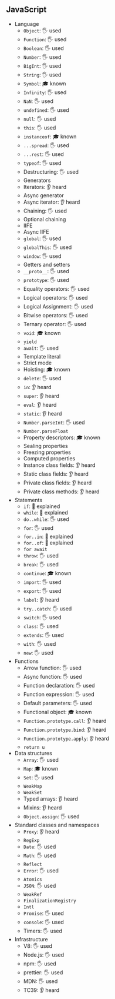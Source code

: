 ## JavaScript

- Language
  - `Object`: 🖐️ used
  - `Function`: 🖐️ used
  - `Boolean`: 🖐️ used
  - `Number`: 🖐️ used
  - `BigInt`: 🖐️ used
  - `String`: 🖐️ used
  - `Symbol`: 🎓 known
  - `Infinity`: 🖐️ used
  - `NaN`: 🖐️ used
  - `undefined`: 🖐️ used
  - `null`: 🖐️ used
  - `this`: 🖐️ used
  - `instanceof`: 🎓 known
  - `...spread`: 🖐️ used
  - `...rest`: 🖐️ used
  - `typeof`: 🖐️ used
  - Destructuring: 🖐️ used
  - Generators
  - Iterators: 👂 heard
  - Async generator
  - Async iterator: 👂 heard
  - Chaining: 🖐️ used
  - Optional chaining
  - IIFE
  - Async IIFE
  - `global`: 🖐️ used
  - `globalThis`: 🖐️ used
  - `window`: 🖐️ used
  - Getters and setters
  - `__proto__`: 🖐️ used
  - `prototype`: 🖐️ used
  - Equality operators: 🖐️ used
  - Logical operators: 🖐️ used
  - Logical Assignment: 🖐️ used
  - Bitwise operators: 🖐️ used
  - Ternary operator: 🖐️ used
  - `void`: 🎓 known
  - `yield`
  - `await`: 🖐️ used
  - Template literal
  - Strict mode
  - Hoisting: 🎓 known
  - `delete`: 🖐️ used
  - `in`: 👂 heard
  - `super`: 👂 heard
  - `eval`: 👂 heard
  - `static`: 👂 heard
  - `Number.parseInt`: 🖐️ used
  - `Number.parseFloat`
  - Property descriptors: 🎓 known
  - Sealing properties
  - Freezing properties
  - Computed properties
  - Instance class fields: 👂 heard
  - Static class fields: 👂 heard
  - Private class fields: 👂 heard
  - Private class methods: 👂 heard
- Statements
  - `if`: 🙋 explained
  - `while`: 🙋 explained
  - `do..while`: 🖐️ used
  - `for`: 🖐️ used
  - `for..in`: 🙋 explained
  - `for..of`: 🙋 explained
  - `for await`
  - `throw`: 🖐️ used
  - `break`: 🖐️ used
  - `continue`: 🎓 known
  - `import`: 🖐️ used
  - `export`: 🖐️ used
  - `label`: 👂 heard
  - `try..catch`: 🖐️ used
  - `switch`: 🖐️ used
  - `class`: 🖐️ used
  - `extends`: 🖐️ used
  - `with`: 🖐️ used
  - `new`: 🖐️ used
- Functions
  - Arrow function: 🖐️ used
  - Async function: 🖐️ used
  - Function declaration: 🖐️ used
  - Function expression: 🖐️ used
  - Default parameters: 🖐️ used
  - Functional object: 🎓 known
  - `Function.prototype.call`: 👂 heard
  - `Function.prototype.bind`: 👂 heard
  - `Function.prototype.apply`: 👂 heard
  - `return u`
- Data structures
  - `Array`: 🖐️ used
  - `Map`: 🎓 known
  - `Set`: 🖐️ used
  - `WeakMap`
  - `WeakSet`
  - Typed arrays: 👂 heard
  - Mixins: 👂 heard
  - `Object.assign`: 🖐️ used
- Standard classes and namespaces
  - `Proxy`: 👂 heard
  - `RegExp`
  - `Date`: 🖐️ used
  - `Math`: 🖐️ used
  - `Reflect`
  - `Error`: 🖐️ used
  - `Atomics`
  - `JSON`: 🖐️ used
  - `WeakRef`
  - `FinalizationRegistry`
  - `Intl`
  - `Promise`: 🖐️ used
  - `console`: 🖐️ used
  - Timers: 🖐️ used
- Infrastructure
  - V8: 🖐️ used
  - Node.js: 🖐️ used
  - npm: 🖐️ used
  - prettier: 🖐️ used
  - MDN: 🖐️ used
  - TC39: 👂 heard
